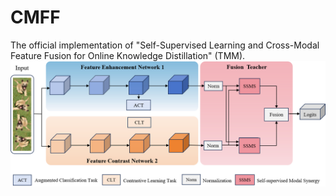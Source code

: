 # CMFF
The official implementation of "Self-Supervised Learning and Cross-Modal Feature Fusion for Online Knowledge Distillation" (TMM).
![image](https://github.com/Coralmss/CMFF/blob/main/method.png)

